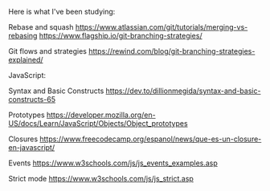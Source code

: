 Here is what I've been studying:

Rebase and squash
https://www.atlassian.com/git/tutorials/merging-vs-rebasing
https://www.flagship.io/git-branching-strategies/

Git flows and strategies
https://rewind.com/blog/git-branching-strategies-explained/


JavaScript:

Syntax and Basic Constructs
https://dev.to/dillionmegida/syntax-and-basic-constructs-65

Prototypes
https://developer.mozilla.org/en-US/docs/Learn/JavaScript/Objects/Object_prototypes

Closures
https://www.freecodecamp.org/espanol/news/que-es-un-closure-en-javascript/

Events 
https://www.w3schools.com/js/js_events_examples.asp

Strict mode
https://www.w3schools.com/js/js_strict.asp
